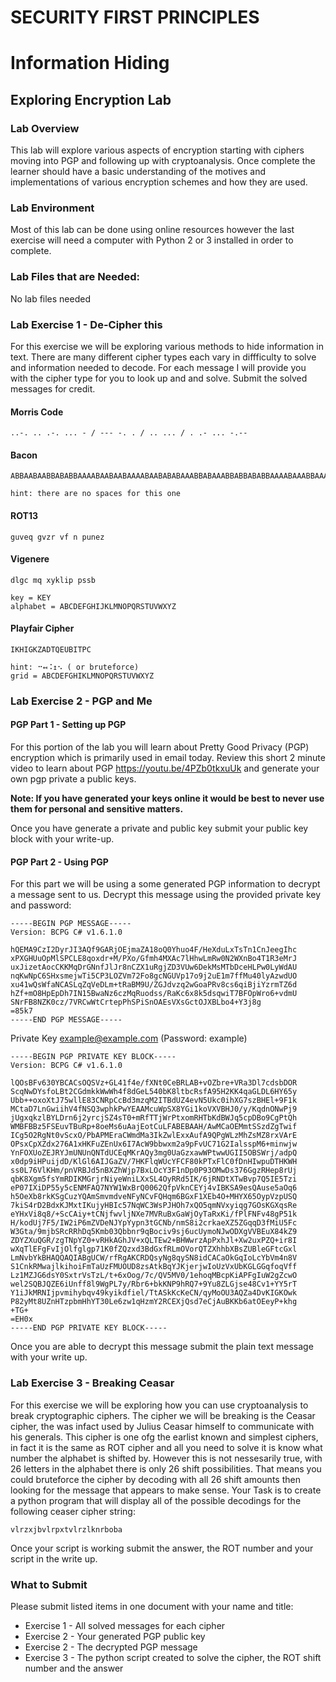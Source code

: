 # SECURITY FIRST PRINCIPLES
# Information Hiding
## Exploring Encryption Lab
### Lab Overview
This lab will explore various aspects of encryption starting with ciphers moving into PGP and following up with cryptoanalysis. Once complete the learner should have a basic understanding of the motives and implementations of various encryption schemes and how they are used.
### Lab Environment
Most of this lab can be done using online resources however the last exercise will need a computer with Python 2 or 3 installed in order to complete.
### Lab Files that are Needed:
No lab files needed

### Lab Exercise 1 - De-Cipher this
For this exercise we will be exploring various methods to hide information in text. There are many different cipher types each vary in diffficulty to solve and information needed to decode. For each message I will provide you with the cipher type for you to look up and and solve. Submit the solved messages for credit.

#### Morris Code
```
..-. .. .-. ... - / --- -. . / .. ... / . .- ... -.--
```
#### Bacon
```
ABBAABAABBABABBAAAABAABAABAAAABAABABABAAABBABAAABBABBABABBAAAABAAABBAAABBABBABAABABAAAABAAAAAAABAAAAAABAAAAABAABBABABBABABAABABAAAABBAAAABBA

hint: there are no spaces for this one
```
#### ROT13
```
guveq gvzr vf n punez
```
#### Vigenere
```
dlgc mq xyklip pssb

key = KEY
alphabet = ABCDEFGHIJKLMNOPQRSTUVWXYZ
```
#### Playfair Cipher
```
IKHIGKZADTQEUBITPC

hint: ⠒↤⠨↥⠢ ( or bruteforce)
grid = ABCDEFGHIKLMNOPQRSTUVWXYZ
```

### Lab Exercise 2 - PGP and Me
#### PGP Part 1 - Setting up PGP
For this portion of the lab you will learn about Pretty Good Privacy (PGP) encryption which is primarily used in email today. Review this short 2 minute video to learn about PGP https://youtu.be/4PZb0tkxuUk and generate your own pgp private a public keys.

**Note: If you have generated your keys online  it would be best to never use them for personal and sensitive matters.**

Once you have generate a private and public key submit your public key block with your write-up.

#### PGP Part 2 - Using PGP
For this part we will be using a some generated PGP information to decrypt a message sent to us. Decrypt this message using the provided private key and password:
```
-----BEGIN PGP MESSAGE-----
Version: BCPG C# v1.6.1.0

hQEMA9CzI2DyrJI3AQf9GARjOEjmaZA18oQ0Yhuo4F/HeXduLxTsTn1CnJeegIhc
xPXGHUuOpMlSPCLE8qoxdr+M/PXo/Gfmh4MXAc7lHhwLmRw0N2WXnBo4T1R3eMrJ
uxJizetAocCKKMqDrGNnfJlJr8nCZX1uRgjZD3VUw6DekMsMTbDceHLPw0LyWdAU
nqKwNpC6SHxsmejwTi5CP3LOZVm72Fo8gcNGUVp17o9j2uE1m7ffMu40lyAzwdUO
xu41wQsWfaNCASLqZqVeDLm+tRaBM9U/ZGJdvzq2wGoaPRv8cs6qiBjiYzrmTZ6d
hZf+mO8HpEpDh7IN15BwaNz6czMqRuodss/RaKc6x8k5dsqwiT7BFOpWro6+vdmU
SNrFB8NZK0cz/7VRCwWtCrtepPhSPiSnOAEsVXsGctOJXBLbo4+Y3j8g
=85k7
-----END PGP MESSAGE-----
```
Private Key example@example.com (Password: example)
```
-----BEGIN PGP PRIVATE KEY BLOCK-----
Version: BCPG C# v1.6.1.0

lQOsBFv630YBCACsOQSVz+GL41f4e/fXNt0CeBRLAB+vOZbre+VRa3Dl7cdsbDOR
ScqNwDYsfoLBt2CGdmkkWwWh4f8dGeL540bK8ltbcRsfA95H2KK4qaGLDL6HY65y
Ubb++oxoXtJ75wllE83CNRpCcBd3mzqM2ITBdUZ4evN5Ukc0ihXG7szBHEl+9F1k
MCtaD7LnGwiihV4fNSQ3wphkPwYEAAMcuWpSX8YGi1koVXVBHJ0/y/KqdnONwPj9
jUgxqkzlBYLDrn6j2yrcjSZ4sT0+mRfTTjWrPtxomRHTbKdBWJq5cpDBo9CgPtQh
WMBFBBz5FSEuvTBuRp+8oeMs6uAajEotCuLFABEBAAH/AwMCaOEMmtSSzdZgTwif
ICg5O2RgNt0vScxO/PbAPMEraCWmdMa3IkZwlExxAufA9QPgWLzMhZsMZ8rxVArE
OPsxCpXZdx276A1xHKFuZEnUx6I7AcW9bbwxm2a9pFvUC71G2IalsspM6+minwjw
YnFOXUoZEJRYJmUNUnQNTdUCEqMKrAQy3mg0UaGzxawWPtwwUGII5OBSWrj/adpQ
x0dp9iHPuijdD/KlGl6AIJGaZV/7HKFlqWUcYFCF80kPTxFlC0fDnHIwpuDTHKWH
ss0L76VlKHm/pnVRBJd5nBXZhWjp7BxLOcY3F1nDp0P93OMwDs376GgzRHep8rUj
qbK8Xgm5fsYmRDIKMGrjrNiyeWniLXxSL4OyRRd5IK/6jRNDtXTwBvp7Q5IE5Tzi
eP07IXiDP55y5cENMFAQ7NYW1WxBrQ0062QfpVknCEYj4vIBKSA9esQAuse5aOq6
h5OeXb8rkKSgCuzYQAmSmvmdveNFyNCvFQHqm6BGxF1XEb4O+MHYX65OypVzpUSQ
7kiS4rD2BdxKJMxtIKujyHBIc57NqWC3WsPJHOh7xQO5qmNVxyiqg7GOsKGXqsRe
eYHxVi8q8/+ScCAiy+tCNjfwvljNXe7MVRuBxGaWjOyTaRxKi/fPlFNFv48gP51k
H/kodUj7F5/IW2iP6mZVDeNJYpYypn3tGCNb/nmS8i2crkaeXZ5ZGqqD3fMiU5Fc
W3Gta/9mjbSRcRRhDq5Kmb03Qbbnr9qBociv9sj6ucUymoNJwODXgVVBEuX84kZ9
ZDYZXuQGR/zgTNpYZ0+vRHkAGhJV+xQLTEw2+BHWwrzApPxhJl+Xw2uxPZQ+ir8I
wXqTlEFgFvIjOlfglgp71K0fZQzxd3BdGxfRLmOVorQTZXhhbXBsZUBleGFtcGxl
LmNvbYkBHAQQAQIABgUCW/rfRgAKCRDQsyNg8qySN8idCACaOkGqIoLcYbVm4n8V
S1CnkRMwajlkihoiFmTaUzFMUOUD8zsAtkBqYJKjerjwIoUzVxUbKGLGGqfoqVff
Lz1MZJG6dsY0SxtrVsTzL/t+6xOog/7c/QV5MV0/1ehoqMBcpKiAPFgIuW2gZcwO
wel2SQBJQZE6iUnff8l9WgPL7y/Rbr6+bkKNP9hRQ7+9Yu8ZLGjse48Cv1+YY5rT
Y1iJkMRNIjpvmihybqv49kyikdfiel/TtASkKcKeCN/qyMoOU3AQZa4DvKIGKOwk
P82yMt8UZnHTzpbmHhYT30Le6zw1qHzmY2RCEXjQsd7eCjAuBKKb6atOEeyP+khg
+TG+
=EH0x
-----END PGP PRIVATE KEY BLOCK-----
```
Once you are able to decrypt this message submit the plain text message with your write up.

### Lab Exercise 3 - Breaking Ceasar
For this exercise we will be exploring how you can use cryptoanalysis to break cryptographic ciphers. The cipher we will be breaking is the Ceasar cipher, the was infact used by Julius Ceasar himself to communicate with his generals. This cipher is one ofg the earlist known and simplest ciphers, in fact it is the same as ROT cipher and all you need to solve it is know what number the alphabet is shifted by. However this is not nessesarily true, with 26 letters in the alphabet there is only 26 shift possibilities. That means you could bruteforce the cipher by decoding with all 26 shift amounts then looking for the message that appears to make sense.
Your Task is to create a python program that will display all of the possible decodings for the following ceaser cipher string:
```
vlrzxjbvlrpxtvlrzlknrboba
```
Once your script is working submit the answer, the ROT number and your script in the write up.

### What to Submit
Please submit listed items in one document with your name and title:
* Exercise 1 - All solved messages for each cipher
* Exercise 2 - Your generated PGP public key
* Exercise 2 - The decrypted PGP message
* Exercise 3 - The python script created to solve the cipher, the ROT shift number and the answer